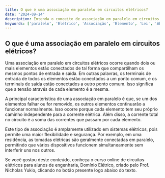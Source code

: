 ```yaml
---
title: O que é uma associação em paralelo em circuitos elétricos?
date: "2024-09-14"
description: Entenda o conceito de associação em paralelo em circuitos elétricos e sua importância.
keywords: ['paralelo', 'Elétrico', 'Associação', 'Elemento', 'Lei', 'Aberto', 'Ramo']
---
```


## O que é uma associação em paralelo em circuitos elétricos?

Uma associação em paralelo em circuitos elétricos ocorre quando dois ou mais elementos estão conectados de tal forma que compartilham os mesmos pontos de entrada e saída. Em outras palavras, os terminais de entrada de todos os elementos estão conectados a um ponto comum, e os terminais de saída estão conectados a outro ponto comum. Isso significa que a tensão através de cada elemento é a mesma.

A principal característica de uma associação em paralelo é que, se um dos elementos falhar ou for removido, os outros elementos continuarão a funcionar normalmente. Isso ocorre porque cada elemento tem seu próprio caminho independente para a corrente elétrica. Além disso, a corrente total no circuito é a soma das correntes que passam por cada elemento.

Este tipo de associação é amplamente utilizado em sistemas elétricos, pois permite uma maior flexibilidade e segurança. Por exemplo, em uma residência, as tomadas elétricas são geralmente conectadas em paralelo, permitindo que vários dispositivos funcionem simultaneamente sem interferir uns nos outros.

Se você gostou deste conteúdo, conheça o curso online de circuitos elétricos para alunos de engenharia, Domínio Elétrico, criado pelo Prof. Nicholas Yukio, clicando no botão presente logo abaixo do texto.